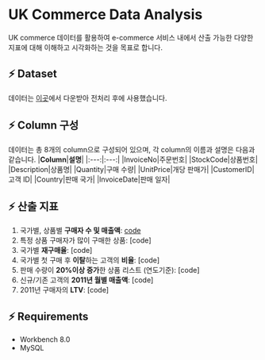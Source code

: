 # UK Commerce Data Analysis
UK commerce 데이터를 활용하여 e-commerce 서비스 내에서 산출 가능한 다양한 지표에 대해 이해하고 시각화하는 것을 목표로 합니다.

## ⚡ Dataset
데이터는 [이곳](https://www.kaggle.com/carrie1/ecommerce-data)에서 다운받아 전처리 후에 사용했습니다.

## ⚡ Column 구성
데이터는 총 8개의 column으로 구성되어 있으며, 각 column의 이름과 설명은 다음과 같습니다.
|**Column**|**설명**|
|:---:|:---:|
|InvoiceNo|주문번호|
|StockCode|상품번호|
|Description|상품명|
|Quantity|구매 수량|
|UnitPrice|개당 판매가|
|CustomerID|고객 ID|
|Country|판매 국가|
|InvoiceDate|판매 일자|

## ⚡ 산출 지표
1. 국가별, 상품별 **구매자 수 및 매출액**: [code](https://github.com/Jangwonjin/kaggle/blob/main/UK_commerce/1.sql)
2. 특정 상품 구매자가 많이 구매한 상품: [code]
3. 국가별 **재구매율**: [code]
4. 국가별 첫 구매 후 **이탈**하는 고객의 **비율**: [code]
5. 판매 수량이 **20%이상 증가**한 상품 리스트 (연도기준): [code]
6. 신규/기존 고객의 **2011년 월별 매출액**: [code]
7. 2011년 구매자의 **LTV**: [code]

## ⚡ Requirements
* Workbench 8.0
* MySQL
